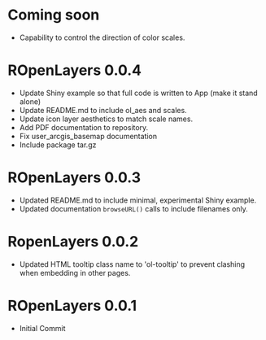 # Coming soon

* Capability to control the direction of color scales.


# ROpenLayers 0.0.4

* Update Shiny example so that full code is written to App (make it stand alone)
* Update README.md to include ol_aes and scales.
* Update icon layer aesthetics to match scale names.
* Add PDF documentation to repository.
* Fix user_arcgis_basemap documentation
* Include package tar.gz

# ROpenLayers 0.0.3

* Updated README.md to include minimal, experimental Shiny example.
* Updated documentation `browseURL()` calls to include filenames only.

# RopenLayers 0.0.2

* Updated HTML tooltip class name to 'ol-tooltip' to prevent clashing when embedding in other pages.

# ROpenLayers 0.0.1

* Initial Commit